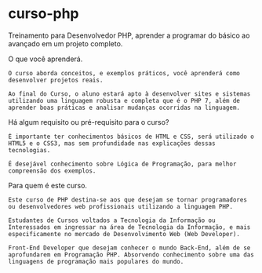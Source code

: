 # curso-php

Treinamento para Desenvolvedor PHP, aprender a programar do básico ao avançado em um projeto completo.

O que você aprenderá.

    O curso aborda conceitos, e exemplos práticos, você aprenderá como desenvolver projetos reais.
    
    Ao final do Curso, o aluno estará apto à desenvolver sites e sistemas utilizando uma linguagem robusta e completa que é o PHP 7, além de aprender boas práticas e analisar mudanças ocorridas na linguagem.

Há algum requisito ou pré-requisito para o curso?

    É importante ter conhecimentos básicos de HTML e CSS, será utilizado o HTML5 e o CSS3, mas sem profundidade nas explicações dessas tecnologias.
    
    É desejável conhecimento sobre Lógica de Programação, para melhor compreensão dos exemplos.

Para quem é este curso.

    Este curso de PHP destina-se aos que desejam se tornar programadores ou desenvolvedores web profissionais utilizando a linguagem PHP.
    
    Estudantes de Cursos voltados a Tecnologia da Informação ou Interessados em ingressar na área de Tecnologia da Informação, e mais especificamente no mercado de Desenvolvimento Web (Web Developer).
    
    Front-End Developer que desejam conhecer o mundo Back-End, além de se aprofundarem em Programação PHP. Absorvendo conhecimento sobre uma das linguagens de programação mais populares do mundo.
